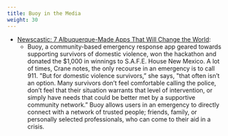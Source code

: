 ```yaml
---
title: Buoy in the Media
weight: 30
---
```


* [Newscastic: 7 Albuquerque-Made Apps That Will Change the World](https://www.newscastic.com/news/7-albuquerque-made-apps-that-will-change-the-world-2995025/):
    * Buoy, a community-based emergency response app geared towards supporting survivors of domestic violence, won the hackathon and donated the $1,000 in winnings to S.A.F.E. House New Mexico. A lot of times, Crane notes, the only recourse in an emergency is to call 911. "But for domestic violence survivors,” she says, "that often isn’t an option. Many survivors don’t feel comfortable calling the police, don’t feel that their situation warrants that level of intervention, or simply have needs that could be better met by a supportive community network.” Buoy allows users in an emergency to directly connect with a network of trusted people; friends, family, or personally selected professionals, who can come to their aid in a crisis.
